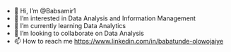 - 👋 Hi, I’m @Babsamir1
- 👀 I’m interested in Data Analysis and Information Management 
- 🌱 I’m currently learning Data Analytics 
- 💞️ I’m looking to collaborate on Data Analysis 
- 📫 How to reach me 
https://www.linkedin.com/in/babatunde-olowojaiye
<!---
Babsamir1/Babsamir1 is a ✨ special ✨ repository because its `README.md` (this file) appears on your GitHub profile.
You can click the Preview link to take a look at your changes.
--->
